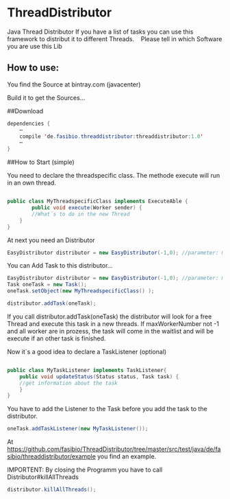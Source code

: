 # ThreadDistributor
Java Thread Distributor ﻿If you have a list of tasks you can use this framework to distribut it to different Threads. ﻿ ﻿ ﻿ Please tell in which Software you are use this Lib


## How to use: 

You find the Source at bintray.com (javacenter)

Build it to get the Sources... 






##Download


```java
dependencies {
    ⋯
    compile 'de.fasibio.threaddistributor:threaddistributor:1.0'
    ⋯
}
```

##How to Start (simple)


You need to declare the threadspecific class. 
The methode execute will run in an own thread. 

```java

public class MyThreadspecificClass implements ExecuteAble {
    	public void execute(Worker sender) {
		//What´s to do in the new Thread 
	}
}
```
At next you need an Distributor

```java
EasyDistributor distributor = new EasyDistributor(-1,0); //parameter: maxWorkerNumber, startWorkerNumber
```

You can Add Task to this distributor... 

```java
EasyDistributor distributor = new EasyDistributor(-1,0); //parameter: maxWorkerNumber, startWorkerNumber
Task oneTask = new Task();
oneTask.setObject(new MyThreadspecificClass() );

distributor.addTask(oneTask);
```

If you call distributor.addTask(oneTask) the distributor will look for a free Thread and execute this task in a new threads. 
If maxWorkerNumber not -1 and all worker are in prozess, the task will come in the waitlist and will be execute if an other task is finished. 



Now it´s a good idea to declare a TaskListener (optional)

```java

public class MyTaskListener implements TaskListener{
    public void updateStatus(Status status, Task task) {
    //get information about the task 
    }
}
```
You have to add the Listener to the Task before you add the task to the distributor. 

```java
oneTask.addTaskListener(new MyTaskListener());
```
At https://github.com/fasibio/ThreadDistributor/tree/master/src/test/java/de/fasibio/threaddistributor/example you find an example. 

IMPORTENT: 
By closing the Programm you have to call Distributor#killAllThreads

```java
distributor.killAllThreads();
```
